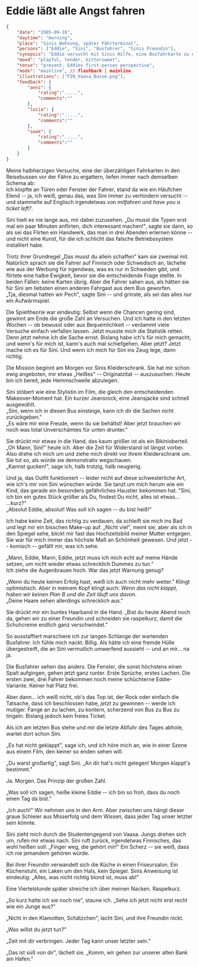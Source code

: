 # Eddie läßt alle Angst fahren

```json
{
    "date": "1985-09-16",
    "daytime": "morning",
    "place": "Sinis Wohnung, später Fährterminal",
    "persons": ["Eddie", "Sini", "Busfahrer", "Sinis Freundin"],
    "synopsis": "Eddie versucht mit Sinis Hilfe, eine Busfahrkarte zu ergattern, scheitert jedoch. Sini stylt sie um, und Eddie bekommt ihre Haare raspelkurz geschnitten.",
    "mood": "playful, tender, bittersweet",
    "tense": "present, Eddies first-person perspective",
    "mode": "mainline", // flashback | mainline
    "illustrations": ["FIN_Vaasa_Busse.png"],
    "feedback": {
        "anni": {
            "rating":".....",
            "comments":""
        },
        "lucia": {
            "rating":".....",
            "comments":""
        },
        "soek": {
            "rating":".....",
            "comments":""
        }
    }
}
```

Meine halbherzigen Versuche, eine der überzähligen Fahrkarten in den
Reisebussen vor der Fähre zu ergattern, liefen immer nach demselben
Schema ab:\
Ich klopfte an Türen oder Fenster der Fahrer, stand da wie ein Häufchen
Elend -- ja, ich weiß, genau das, was Sini immer zu verhindern versucht
-- und stammelte auf Englisch irgendetwas von *mitfahren* und *have you
a ticket left?*.

Sini hielt es nie lange aus, mir dabei zuzusehen. „Du musst die Typen
erst mal ein paar Minuten anflirten, dich interessant machen!", sagte
sie dann, so als sei das Flirten ein Handwerk, das man in drei Abenden
erlernen könne -- und nicht eine Kunst, für die ich schlicht das falsche
Betriebssystem installiert habe.

Trotz ihrer Grundregel „Das musst du allein schaffen" kam sie zweimal
mit. Natürlich sprach sie die Fahrer auf Finnisch oder Schwedisch an,
lächelte wie aus der Werbung für irgendwas, was es nur in Schweden gibt,
und flirtete eine halbe Ewigkeit, bevor sie die entscheidende Frage
stellte. In beiden Fällen: keine Karten übrig. Aber die Fahrer sahen
aus, als hätten sie für Sini am liebsten einen anderen Fahrgast aus dem
Bus geworfen.\
„Tja, diesmal hatten wir Pech", sagte Sini -- und grinste, als sei das
alles nur ein Aufwärmspiel.

Die Spieltheorie war eindeutig: Selbst wenn die Chancen gering sind,
gewinnt am Ende die große Zahl an Versuchen. Und ich hatte in den
letzten Wochen -- ob bewusst oder aus Bequemlichkeit -- verdammt viele
Versuche einfach verfallen lassen. Jetzt musste mich die Statistik
retten. Denn jetzt nehme ich die Sache ernst. Bislang habe ich's für
mich gemacht, und wenn's für mich ist, kann's auch mal schiefgehen. Aber
jetzt? Jetzt mache ich es für Sini. Und wenn ich mich für Sini ins Zeug
lege, dann richtig.

Die Mission beginnt am Morgen vor Sinis Kleiderschrank. Sie hat mir
schon ewig angeboten, mir etwas „Heißes" -- Originalzitat --
auszusuchen. Heute bin ich bereit, jede Hemmschwelle abzulegen.

Sini stöbert wie eine Stylistin im Film, die gleich den entscheidenden
Makeover-Moment hat. Ein kurzer Jeansrock, eine Jeansjacke sind schnell
ausgewählt.\
„Sini, wenn ich in diesen Bus einsteige, kann ich dir die Sachen nicht
zurückgeben."\
„Es wäre mir eine Freude, wenn du sie behältst! Aber jetzt brauchen wir
noch was total Unverschämtes für unten drunter."

Sie drückt mir etwas in die Hand, das kaum größer ist als ein
Bikinioberteil.\
„Oh Mann, Sini!" heule ich. Aber die Zeit für Widerstand ist längst
vorbei. Also drehe ich mich um und ziehe mich direkt vor ihrem
Kleiderschrank um. Sie tut so, als würde sie demonstrativ wegschauen.\
„Kannst gucken!\", sage ich, halb trotzig, halb neugierig.

Und ja, das Outfit funktioniert -- leider nicht auf diese schwesterliche
Art, wie ich's mir von Sini wünschen würde. Sie tanzt um mich herum wie
ein Kind, das gerade ein besonders gefährliches Haustier bekommen hat.
"Sini, ich bin ein gutes Stück größer als Du, findest Du nicht, alles
ist etwas... ...kurz?"\
„Absolut Eddie, absolut! Was soll ich sagen -- du bist heiß!"

Ich habe keine Zeit, das richtig zu verdauen, da schleift sie mich ins
Bad und legt mir ein bisschen Make-up auf. „Nicht viel", meint sie, aber
als ich in den Spiegel sehe, blickt mir fast das Hochzeitsbild meiner
Mutter entgegen. Sie war für mich immer das höchste Maß an Schönheit
gewesen. Und jetzt -- komisch -- gefällt mir, was ich sehe.

„Mann, Eddie, Mann, Eddie, jetzt muss ich mich echt auf meine Hände
setzen, um nicht wieder etwas schrecklich Dummes zu tun."\
Ich ziehe die Augenbrauen hoch. War das jetzt Warnung genug?

„Wenn du heute keinen Erfolg hast, weiß ich auch nicht mehr weiter."
Klingt optimistisch. Aber in meinem Kopf klingt auch: *Wenn das nicht
klappt, haben wir keinen Plan B und die Zeit läuft uns davon*.\
„Deine Haare sehen allerdings schrecklich aus."

Sie drückt mir ein buntes Haarband in die Hand. „Bist du heute Abend
noch da, gehen wir zu einer Freundin und schneiden sie raspelkurz, damit
die Schuhcreme endlich ganz verschwindet."

So ausstaffiert marschiere ich zur langen Schlange der wartenden
Busfahrer. Ich fühle mich nackt. Billig. Als hätte ich eine fremde Hülle
übergestreift, die an Sini vermutlich umwerfend aussieht -- und an
mir... na ja.

Die Busfahrer sehen das anders. Die Fenster, die sonst höchstens einen
Spalt aufgingen, gehen jetzt ganz runter. Erste Sprüche, erstes Lachen.
Die ersten zwei, drei Fahrer bekommen noch meine schüchterne
Eddie-Variante. Keiner hat Platz frei.

Aber dann... ich weiß nicht, ob's das Top ist, der Rock oder einfach die
Tatsache, dass ich beschlossen habe, *jetzt* zu gewinnen -- werde ich mutiger.
Fange an zu lachen, zu kontern, scherzend von Bus zu Bus
zu tingeln. Bislang jedoch kein freies Ticket.

Als ich am letzten Bus stehe und mir die letzte Abfuhr des Tages abhole,
wartet dort schon Sini.

„Es hat nicht geklappt", sage ich, und ich höre mich an, wie in einer
Szene aus einem Film, den keiner so enden sehen will.

„Du warst großartig", sagt Sini. „An dir hat's nicht gelegen! Morgen
klappt's bestimmt."

Ja. Morgen. Das Prinzip der großen Zahl.

„Was soll ich sagen, heiße kleine Eddie -- ich bin so froh, dass du noch
einen Tag da bist."

„Ich auch!" Wir nehmen uns in den Arm. Aber zwischen uns hängt dieser
graue Schleier aus Misserfolg und dem Wissen, dass jeder Tag unser
letzter sein könnte.

Sini zieht mich durch die Studentengegend von Vaasa. Jungs drehen sich
um, rufen mir etwas nach. Sini ruft zurück, irgendetwas Finnisches, das
wohl heißen soll: „Finger weg, die gehört mir!" Ein Scherz -- sie weiß,
dass ich nie jemandem gehören würde.

Bei ihrer Freundin verwandelt sich die Küche in einen Friseursalon. Ein
Küchenstuhl, ein Laken um den Hals, kein Spiegel. Sinis Anweisung ist
eindeutig: „Alles, was nicht richtig blond ist, muss ab!"

Eine Viertelstunde später streiche ich über meinen Nacken. Raspelkurz.

„So kurz hatte ich sie noch nie", staune ich.
„Sehe ich jetzt nicht erst recht wie ein Junge aus?"

„Nicht in den Klamotten, Schätzchen", lacht Sini, und ihre Freundin
nickt.

„Was willst du jetzt tun?"

„Zeit mit dir verbringen. Jeder Tag kann unser letzter sein."

„Das ist süß von dir", lächelt sie. „Komm, wir gehen zur unserer alten
Bank am Hafen."
